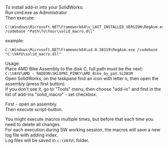 To install add-in into your SolidWorks:  
Run cmd.exe as Administrator  
Then execute:
```
C:\Windows\Microsoft.NET\Framework64\v_LAST_INSTALLED_VERSION\RegAsm.exe /codebase "Path\To\Your\solid_macro.dll"
```
example:
```
C:\Windows\Microsoft.NET\Framework64\v4.0.30319\RegAsm.exe /codebase "C:\VAYU\solid_macro.dll"
```

Usage:  
Place AMD Bike Assembly to the disk C, full path must be the next:  
`C:\VAYU\AMD - RADEON\SKLOPNI_PINKY\AMD_Bike_by_paX.SLDASM`  
Open SolidWorks, on the taskpane find an icon with letter `b`, then open the assembly (press first button).  
If you don't see it, go to "Tools" menu, then choose "add-in" and find in the list of add-ins "solid_macro" - set checkbox.  

First - open an assembly.  
Then execute script-button.  

You might execute macros multiple times, but before that each time you need to delete all changes.  
For each execution during SW working session, the macros will save a new log file with adding index.  
Log files will be saved in `c:\VAYU\` folder.  